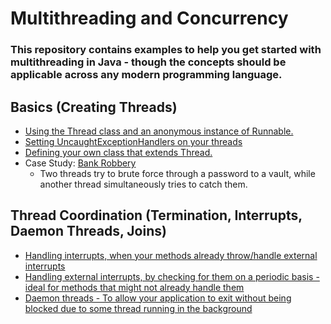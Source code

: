 # Multithreading and Concurrency
### This repository contains examples to help you get started with multithreading in Java - though the concepts should be applicable across any modern programming language.

## Basics (Creating Threads)
- [Using the Thread class and an anonymous instance of Runnable.](./src/com/jyotindersingh/Basics1.java)
- [Setting UncaughtExceptionHandlers on your threads](./src/com/jyotindersingh/Basics2.java)
- [Defining your own class that extends Thread.](./src/com/jyotindersingh/Basics3.java)
- Case Study: [Bank Robbery](./src/com/jyotindersingh/BankRobbery.java)
    - Two threads try to brute force through a password to a vault, while another thread simultaneously tries to catch them.

## Thread Coordination (Termination, Interrupts, Daemon Threads, Joins)
- [Handling interrupts, when your methods already throw/handle external interrupts](./src/com/jyotindersingh/ThreadCoordination.java)
- [Handling external interrupts, by checking for them on a periodic basis - ideal for methods that might not already handle them](./src/com/jyotindersingh/ThreadCoordinationIsInterrupted.java)
- [Daemon threads - To allow your application to exit without being blocked due to some thread running in the background](./src/com/jyotindersingh/ThreadCoordinationDaemon.java)

 